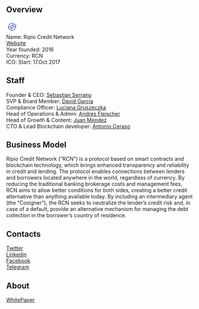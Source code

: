 ## Overview
![logo](../projects/logo/ripio_credit_network.jpg)  
Name: Ripio Credit Network  
[Website](https://ripiocredit.network/)  
Year founded: 2016  
Currency: RCN  
ICO: Start: 17.Oct 2017
## Staff
Founder & CEO: [Sebastian Serrano](../people/sebastian_serrano.md)  
SVP & Board Member: [David Garcia](../people/david_garcia.md)  
Compliance Officer: [Luciana Gruszeczka](../people/luciana_gruszeczka.md)  
Head of Operations & Admin: [Andres Fleischer](../people/andres_fleischer.md)  
Head of Growth & Content: [Juan Mendez](../people/juan_mendez.md)  
CTO & Lead Blockchain developer: [Antonio Ceraso](../people/antonio_ceraso.md)
## Business Model
Ripio Credit Network (“RCN​”) is a protocol based on smart contracts and blockchain
technology, which brings enhanced transparency and reliability in credit and lending.
The protocol enables connections between lenders and borrowers located anywhere in
the world, regardless of currency. By reducing the traditional banking brokerage costs
and management fees, RCN aims to allow better conditions for both sides, creating a
better credit alternative than anything available today. By including an intermediary
agent (the “Cosigner​”), the RCN seeks to neutralize the lender’s credit risk and, in case
of a default, provide an alternative mechanism for managing the debt collection in the
borrower’s country of residence.
## Contacts  
[Twitter](https://twitter.com/RCN_token)  
[Linkedin](https://www.linkedin.com/company/25040414/)  
[Facebook](https://www.facebook.com/ripiocredit.network/)        
[Telegram](https://t.me/RCNtalk)
## About  
[WhitePaper](https://ripiocredit.network/wp/RCN%20Whitepaper%20ENG.pdf) 
